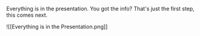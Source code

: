 Everything is in the presentation.
You got the info?
That's just the first step, this comes next.

![[Everything is in the Presentation.png]]